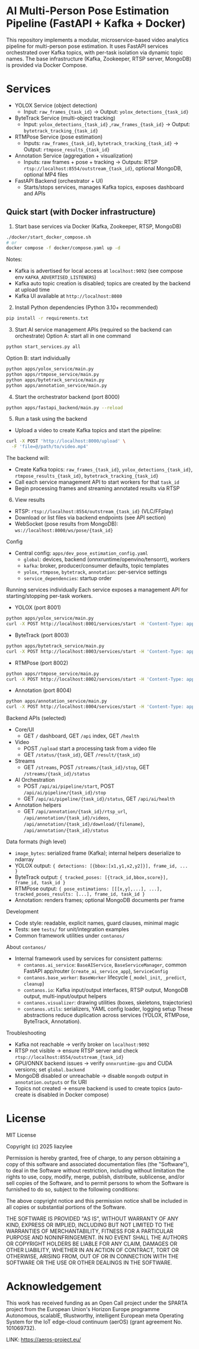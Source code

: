 # AI Multi-Person Pose Estimation Pipeline (FastAPI + Kafka + Docker)

This repository implements a modular, microservice-based video analytics pipeline for multi-person pose estimation. It
uses FastAPI services orchestrated over Kafka topics, with per-task isolation via dynamic topic names. The base
infrastructure (Kafka, Zookeeper, RTSP server, MongoDB) is provided via Docker Compose.

# Services

- YOLOX Service (object detection)
    - Input: `raw_frames_{task_id}` → Output: `yolox_detections_{task_id}`
- ByteTrack Service (multi-object tracking)
    - Input: `yolox_detections_{task_id}` ,`raw_frames_{task_id}`  → Output: `bytetrack_tracking_{task_id}`
- RTMPose Service (pose estimation)
    - Inputs: `raw_frames_{task_id}`, `bytetrack_tracking_{task_id}` → Output: `rtmpose_results_{task_id}`
- Annotation Service (aggregation + visualization)
    - Inputs: raw frames + pose + tracking → Outputs: RTSP `rtsp://localhost:8554/outstream_{task_id}`, optional
      MongoDB, optional MP4 files
- FastAPI Backend (orchestrator + UI)
    - Starts/stops services, manages Kafka topics, exposes dashboard and APIs

## Quick start (with Docker infrastructure)

1) Start base services via Docker (Kafka, Zookeeper, RTSP, MongoDB)

```bash
./docker/start_docker_compose.sh
# or
docker compose -f docker/compose.yaml up -d
```

Notes:

- Kafka is advertised for local access at `localhost:9092` (see compose env `KAFKA_ADVERTISED_LISTENERS`)
- Kafka auto topic creation is disabled; topics are created by the backend at upload time
- Kafka UI available at `http://localhost:8080`

2) Install Python dependencies (Python 3.10+ recommended)

```bash
pip install -r requirements.txt
```

3) Start AI service management APIs (required so the backend can orchestrate)
   Option A: start all in one command

```bash
python start_services.py all
```

Option B: start individually

```bash
python apps/yolox_service/main.py
python apps/rtmpose_service/main.py
python apps/bytetrack_service/main.py
python apps/annotation_service/main.py
```

4) Start the orchestrator backend (port 8000)

```bash
python apps/fastapi_backend/main.py --reload
```

5) Run a task using the backend

- Upload a video to create Kafka topics and start the pipeline:

```bash
curl -X POST 'http://localhost:8000/upload' \
  -F 'file=@/path/to/video.mp4'
```

The backend will:

- Create Kafka topics: `raw_frames_{task_id}`, `yolox_detections_{task_id}`, `rtmpose_results_{task_id}`,
  `bytetrack_tracking_{task_id}`
- Call each service management API to start workers for that `task_id`
- Begin processing frames and streaming annotated results via RTSP

6) View results

- RTSP: `rtsp://localhost:8554/outstream_{task_id}` (VLC/FFplay)
- Download or list files via backend endpoints (see API section)
- WebSocket (pose results from MongoDB): `ws://localhost:8000/ws/pose/{task_id}`

Config

- Central config: `apps/dev_pose_estimation_config.yaml`
    - `global`: devices, backend (onnxruntime/openvino/tensorrt), workers
    - `kafka`: broker, producer/consumer defaults, topic templates
    - `yolox`, `rtmpose`, `bytetrack`, `annotation`: per-service settings
    - `service_dependencies`: startup order

Running services individually
Each service exposes a management API for starting/stopping per-task workers.

- YOLOX (port 8001)

```bash
python apps/yolox_service/main.py
curl -X POST http://localhost:8001/services/start -H 'Content-Type: application/json' -d '{"task_id":"camera1","config_path":"apps/dev_pose_estimation_config.yaml"}'
```

- ByteTrack (port 8003)

```bash
python apps/bytetrack_service/main.py
curl -X POST http://localhost:8003/services/start -H 'Content-Type: application/json' -d '{"task_id":"camera1","config_path":"apps/dev_pose_estimation_config.yaml"}'
```

- RTMPose (port 8002)

```bash
python apps/rtmpose_service/main.py
curl -X POST http://localhost:8002/services/start -H 'Content-Type: application/json' -d '{"task_id":"camera1","config_path":"apps/dev_pose_estimation_config.yaml"}'
```

- Annotation (port 8004)

```bash
python apps/annotation_service/main.py
curl -X POST http://localhost:8004/services/start -H 'Content-Type: application/json' -d '{"task_id":"camera1","config_path":"apps/dev_pose_estimation_config.yaml"}'
```

Backend APIs (selected)

- Core/UI
    - GET `/` dashboard, GET `/api` index, GET `/health`
- Video
    - POST `/upload` start a processing task from a video file
    - GET `/status/{task_id}`, GET `/result/{task_id}`
- Streams
    - GET `/streams`, POST `/streams/{task_id}/stop`, GET `/streams/{task_id}/status`
- AI Orchestration
    - POST `/api/ai/pipeline/start`, POST `/api/ai/pipeline/{task_id}/stop`
    - GET `/api/ai/pipeline/{task_id}/status`, GET `/api/ai/health`
- Annotation helpers
    - GET `/api/annotation/{task_id}/rtsp_url`, `/api/annotation/{task_id}/videos`,
      `/api/annotation/{task_id}/download/{filename}`, `/api/annotation/{task_id}/status`

Data formats (high level)

- `image_bytes`: serialized frame (Kafka); internal helpers deserialize to ndarray
- YOLOX output: `{ detections: [{bbox:[x1,y1,x2,y2]}], frame_id, ... }`
- ByteTrack output: `{ tracked_poses: [{track_id,bbox,score}], frame_id, task_id }`
- RTMPose output: `{ pose_estimations: [[[x,y],...], ...], tracked_poses_results: [...], frame_id, task_id }`
- Annotation: renders frames; optional MongoDB documents per frame

Development

- Code style: readable, explicit names, guard clauses, minimal magic
- Tests: see `tests/` for unit/integration examples
- Common framework utilities under `contanos/`

About `contanos/`

- Internal framework used by services for consistent patterns:
    - `contanos.ai_service`: `BaseAIService`, `BaseServiceManager`, common FastAPI app/router (`create_ai_service_app`),
      `ServiceConfig`
    - `contanos.base_worker`: `BaseWorker` lifecycle (`_model_init`, `_predict`, `cleanup`)
    - `contanos.io`: Kafka input/output interfaces, RTSP output, MongoDB output, multi-input/output helpers
    - `contanos.visualizer`: drawing utilities (boxes, skeletons, trajectories)
    - `contanos.utils`: serializers, YAML config loader, logging setup
      These abstractions reduce duplication across services (YOLOX, RTMPose, ByteTrack, Annotation).

Troubleshooting

- Kafka not reachable → verify broker on `localhost:9092`
- RTSP not visible → ensure RTSP server and check `rtsp://localhost:8554/outstream_{task_id}`
- GPU/ONNX backend issues → verify `onnxruntime-gpu` and CUDA versions; set `global.backend`
- MongoDB disabled or unreachable → disable `mongodb` output in `annotation.outputs` or fix URI
- Topics not created → ensure backend is used to create topics (auto-create is disabled in Docker compose)

# License
MIT License

Copyright (c) 2025 liazylee

Permission is hereby granted, free of charge, to any person obtaining a copy
of this software and associated documentation files (the "Software"), to deal
in the Software without restriction, including without limitation the rights
to use, copy, modify, merge, publish, distribute, sublicense, and/or sell
copies of the Software, and to permit persons to whom the Software is
furnished to do so, subject to the following conditions:

The above copyright notice and this permission notice shall be included in all
copies or substantial portions of the Software.

THE SOFTWARE IS PROVIDED "AS IS", WITHOUT WARRANTY OF ANY KIND, EXPRESS OR
IMPLIED, INCLUDING BUT NOT LIMITED TO THE WARRANTIES OF MERCHANTABILITY,
FITNESS FOR A PARTICULAR PURPOSE AND NONINFRINGEMENT. IN NO EVENT SHALL THE
AUTHORS OR COPYRIGHT HOLDERS BE LIABLE FOR ANY CLAIM, DAMAGES OR OTHER
LIABILITY, WHETHER IN AN ACTION OF CONTRACT, TORT OR OTHERWISE, ARISING FROM,
OUT OF OR IN CONNECTION WITH THE SOFTWARE OR THE USE OR OTHER DEALINGS IN THE
SOFTWARE.


# Acknowledgement
This work has received funding as an Open Call project under the SPARTA project from the European Union's Horizon Europe programme Autonomous, scalablE, tRustworthy, intelligent European meta Operating System for the IoT edge-cloud continuum (aerOS) (grant agreement No. 101069732).

LINK: https://aeros-project.eu/

